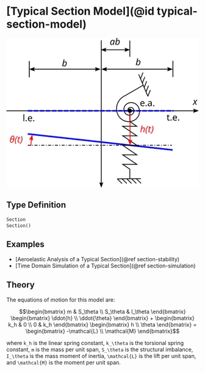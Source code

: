 # [Typical Section Model](@id typical-section-model)

![](../../assets/section-drawing.svg)

## Type Definition

```@docs
Section
Section()
```

## Examples
 - [Aeroelastic Analysis of a Typical Section](@ref section-stability)
 - [Time Domain Simulation of a Typical Section](@ref section-simulation)

## Theory

The equations of motion for this model are:
```math
\begin{bmatrix} m & S_\theta \\ S_\theta & I_\theta \end{bmatrix}
\begin{bmatrix} \ddot{h} \\ \ddot{\theta} \end{bmatrix} +
\begin{bmatrix} k_h & 0 \\ 0 & k_h \end{bmatrix}
\begin{bmatrix} h \\ \theta \end{bmatrix} =
\begin{bmatrix} -\mathcal{L} \\ \mathcal{M} \end{bmatrix}
```
where ``k_h`` is the linear spring constant, ``k_\theta`` is the torsional spring constant, ``m`` is the mass per unit span, ``S_\theta`` is the structural imbalance, ``I_\theta`` is the mass moment of inertia, ``\mathcal{L}`` is the lift per unit span, and ``\mathcal{M}`` is the moment per unit span.

